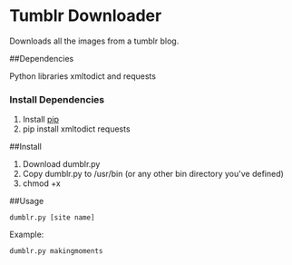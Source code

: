 Tumblr Downloader
=================

Downloads all the images from a tumblr blog.

##Dependencies

Python libraries xmltodict and requests

### Install Dependencies

1. Install [pip](https://pypi.python.org/pypi/pip)
2. pip install xmltodict requests


##Install
1. Download dumblr.py
2. Copy dumblr.py to /usr/bin (or any other bin directory you've defined)
3. chmod +x <path to dumblr.py>

##Usage

```console
dumblr.py [site name]
```

Example:

```
dumblr.py makingmoments
```
